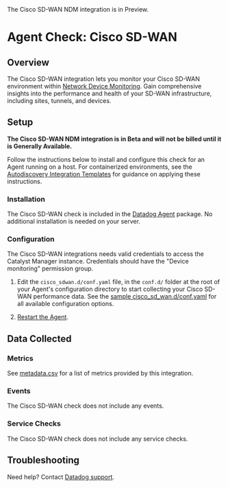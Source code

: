 <div class="alert alert-info">The Cisco SD-WAN NDM integration is in Preview.</div>

# Agent Check: Cisco SD-WAN

## Overview

The Cisco SD-WAN integration lets you monitor your Cisco SD-WAN environment within [Network Device Monitoring][1]. Gain comprehensive insights into the performance and health of your SD-WAN infrastructure, including sites, tunnels, and devices.

## Setup

**The Cisco SD-WAN NDM integration is in Beta and will not be billed until it is Generally Available.**

Follow the instructions below to install and configure this check for an Agent running on a host. For containerized environments, see the [Autodiscovery Integration Templates][3] for guidance on applying these instructions.

### Installation

The Cisco SD-WAN check is included in the [Datadog Agent][2] package.
No additional installation is needed on your server.

### Configuration

The Cisco SD-WAN integrations needs valid credentials to access the Catalyst Manager instance.
Credentials should have the "Device monitoring" permission group.

1. Edit the `cisco_sdwan.d/conf.yaml` file, in the `conf.d/` folder at the root of your Agent's configuration directory to start collecting your Cisco SD-WAN performance data. See the [sample cisco_sd_wan.d/conf.yaml][4] for all available configuration options.

2. [Restart the Agent][5].

## Data Collected

### Metrics

See [metadata.csv][6] for a list of metrics provided by this integration.

### Events

The Cisco SD-WAN check does not include any events.

### Service Checks

The Cisco SD-WAN check does not include any service checks.

## Troubleshooting

Need help? Contact [Datadog support][7].

[1]: https://app.datadoghq.com/devices
[2]: https://app.datadoghq.com/account/settings/agent/latest
[3]: https://docs.datadoghq.com/agent/kubernetes/integrations/
[4]: https://github.com/DataDog/datadog-agent/blob/main/cmd/agent/dist/conf.d/cisco_sdwan.d/conf.yaml.example
[5]: https://docs.datadoghq.com/agent/guide/agent-commands/#start-stop-and-restart-the-agent
[6]: https://github.com/DataDog/integrations-core/blob/master/cisco_sdwan/metadata.csv
[7]: https://docs.datadoghq.com/help/
